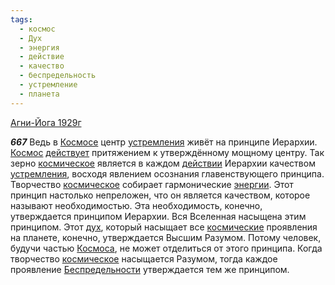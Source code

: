 ```yaml
---
tags:
  - космос
  - Дух
  - энергия
  - действие
  - качество
  - беспредельность
  - устремление
  - планета
---
```


[Агни-Йога 1929г](/agni/1929)

___667___
Ведь в [Космосе](/tag/#космос) центр [устремления](/tag/#устремление) живёт на принципе Иерархии. [Космос](/tag/#космос) [действует](/tag/#действие) притяжением к утверждённому мощному центру. Так зерно [космическое](/tag/#космос) является в каждом [действии](/tag/#действие) Иерархии качеством [устремления](/tag/#устремление), восходя явлением осознания главенствующего принципа. Творчество [космическое](/tag/#космос) собирает гармонические [энергии](/tag/#энергия). Этот принцип настолько непреложен, что он является качеством, которое называют необходимостью. Эта необходимость, конечно, утверждается принципом Иерархии. Вся Вселенная насыщена этим принципом. Этот [дух](/tag/#Дух), который насыщает все [космические](/tag/#космос) проявления на планете, конечно, утверждается Высшим Разумом. Потому человек, будучи частью [Космоса](/tag/#космос), не может отделиться от этого принципа. Когда творчество [космическое](/tag/#космос) насыщается Разумом, тогда каждое проявление [Беспредельности](/tag/#беспредельность) утверждается тем же принципом.